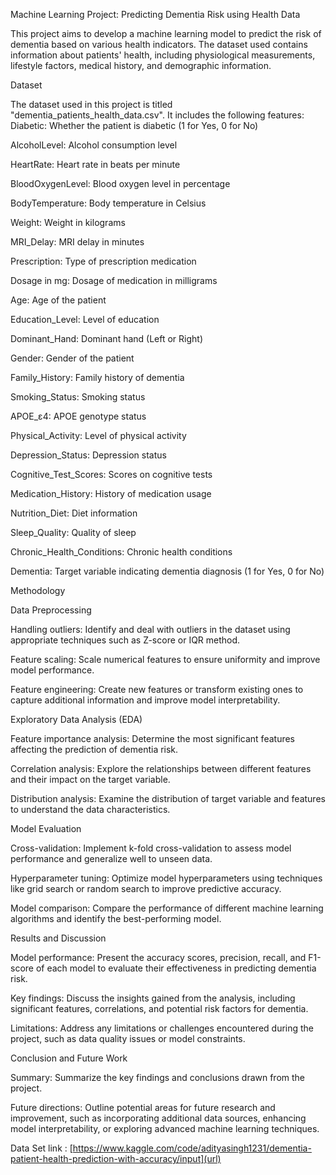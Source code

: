 Machine Learning Project: Predicting Dementia Risk using Health Data

This project aims to develop a machine learning model to predict the risk of dementia based on various health indicators. The dataset used contains information about patients' health, including physiological measurements, lifestyle factors, medical history, and demographic information.

Dataset

The dataset used in this project is titled "dementia_patients_health_data.csv". It includes the following features:
Diabetic: Whether the patient is diabetic (1 for Yes, 0 for No)

AlcoholLevel: Alcohol consumption level

HeartRate: Heart rate in beats per minute

BloodOxygenLevel: Blood oxygen level in percentage

BodyTemperature: Body temperature in Celsius

Weight: Weight in kilograms

MRI_Delay: MRI delay in minutes

Prescription: Type of prescription medication

Dosage in mg: Dosage of medication in milligrams

Age: Age of the patient

Education_Level: Level of education

Dominant_Hand: Dominant hand (Left or Right)

Gender: Gender of the patient

Family_History: Family history of dementia

Smoking_Status: Smoking status

APOE_ε4: APOE genotype status

Physical_Activity: Level of physical activity

Depression_Status: Depression status

Cognitive_Test_Scores: Scores on cognitive tests

Medication_History: History of medication usage

Nutrition_Diet: Diet information

Sleep_Quality: Quality of sleep

Chronic_Health_Conditions: Chronic health conditions

Dementia: Target variable indicating dementia diagnosis (1 for Yes, 0 for No)

Methodology

Data Preprocessing

Handling outliers: Identify and deal with outliers in the dataset using appropriate techniques such as Z-score or IQR method.

Feature scaling: Scale numerical features to ensure uniformity and improve model performance.

Feature engineering: Create new features or transform existing ones to capture additional information and improve model interpretability.

Exploratory Data Analysis (EDA)

Feature importance analysis: Determine the most significant features affecting the prediction of dementia risk.

Correlation analysis: Explore the relationships between different features and their impact on the target variable.

Distribution analysis: Examine the distribution of target variable and features to understand the data characteristics.

Model Evaluation

Cross-validation: Implement k-fold cross-validation to assess model performance and generalize well to unseen data.

Hyperparameter tuning: Optimize model hyperparameters using techniques like grid search or random search to improve predictive accuracy.

Model comparison: Compare the performance of different machine learning algorithms and identify the best-performing model.

Results and Discussion

Model performance: Present the accuracy scores, precision, recall, and F1-score of each model to evaluate their effectiveness in predicting dementia risk.

Key findings: Discuss the insights gained from the analysis, including significant features, correlations, and potential risk factors for dementia.

Limitations: Address any limitations or challenges encountered during the project, such as data quality issues or model constraints.

Conclusion and Future Work

Summary: Summarize the key findings and conclusions drawn from the project.

Future directions: Outline potential areas for future research and improvement, such as incorporating additional data sources, enhancing model interpretability, or exploring advanced machine learning techniques.

Data Set link : [https://www.kaggle.com/code/adityasingh1231/dementia-patient-health-prediction-with-accuracy/input](url)

